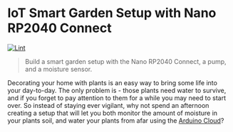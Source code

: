 # IoT Smart Garden Setup with Nano RP2040 Connect

[![Lint](https://github.com/RyanLua/Arduino-Plant-Watering-Kit/actions/workflows/lint.yml/badge.svg)](https://github.com/RyanLua/Arduino-Plant-Watering-Kit/actions/workflows/lint.yml)

> Build a smart garden setup with the Nano RP2040 Connect, a pump, and a moisture sensor.

Decorating your home with plants is an easy way to bring some life into your day-to-day. The only problem is - those plants need water to survive, and if you forget to pay attention to them for a while you may need to start over. So instead of staying ever vigilant, why not spend an afternoon creating a setup that will let you both monitor the amount of moisture in your plants soil, and water your plants from afar using the [Arduino Cloud](https://docs.arduino.cc/cloud/iot-cloud)?
